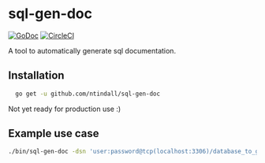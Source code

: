# sql-gen-doc
[![GoDoc](https://godoc.org/github.com/ntindall/sql-gen-doc?status.svg)](https://godoc.org/github.com/ntindall/sql-gen-doc) [![CircleCI](https://circleci.com/gh/ntindall/sql-gen-doc.svg?style=svg)](https://circleci.com/gh/ntindall/sql-gen-doc)

A tool to automatically generate sql documentation.

## Installation
```sh
  go get -u github.com/ntindall/sql-gen-doc
```

Not yet ready for production use :)

## Example use case

```sh
./bin/sql-gen-doc -dsn 'user:password@tcp(localhost:3306)/database_to_generate'
```
